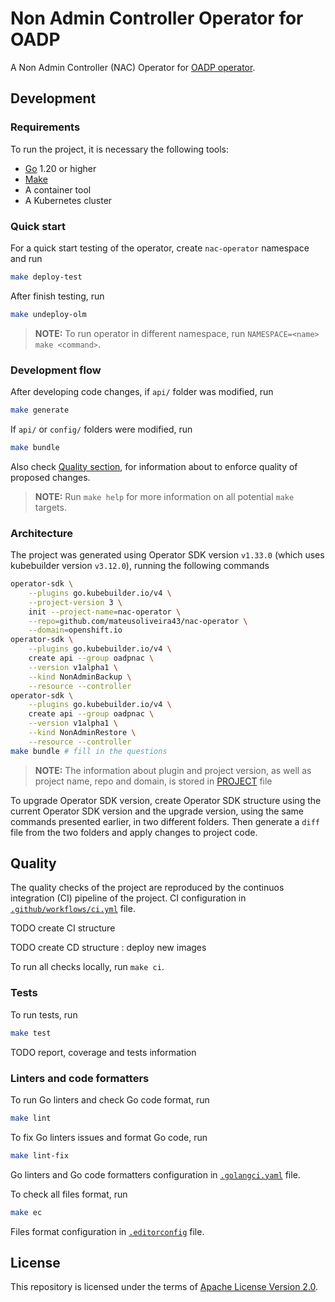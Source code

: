 # Non Admin Controller Operator for OADP

A Non Admin Controller (NAC) Operator for [OADP operator](https://github.com/openshift/oadp-operator).

## Development

### Requirements

To run the project, it is necessary the following tools:

- [Go](https://go.dev/dl/) 1.20 or higher
- [Make](https://www.gnu.org/software/make/)
- A container tool
- A Kubernetes cluster

### Quick start

For a quick start testing of the operator, create `nac-operator` namespace and run
```sh
make deploy-test
```

After finish testing, run
```sh
make undeploy-olm
```

> **NOTE:** To run operator in different namespace, run `NAMESPACE=<name> make <command>`.

### Development flow

After developing code changes, if `api/` folder was modified, run
```sh
make generate
```

If `api/` or `config/` folders were modified, run
```sh
make bundle
```

Also check [Quality section](#quality), for information about to enforce quality of proposed changes.

> **NOTE:** Run `make help` for more information on all potential `make` targets.

### Architecture

The project was generated using Operator SDK version `v1.33.0` (which uses kubebuilder version `v3.12.0`), running the following commands
```sh
operator-sdk \
    --plugins go.kubebuilder.io/v4 \
    --project-version 3 \
    init --project-name=nac-operator \
    --repo=github.com/mateusoliveira43/nac-operator \
    --domain=openshift.io
operator-sdk \
    --plugins go.kubebuilder.io/v4 \
    create api --group oadpnac \
    --version v1alpha1 \
    --kind NonAdminBackup \
    --resource --controller
operator-sdk \
    --plugins go.kubebuilder.io/v4 \
    create api --group oadpnac \
    --version v1alpha1 \
    --kind NonAdminRestore \
    --resource --controller
make bundle # fill in the questions
```
> **NOTE:** The information about plugin and project version, as well as project name, repo and domain, is stored in [PROJECT](PROJECT) file

To upgrade Operator SDK version, create Operator SDK structure using the current Operator SDK version and the upgrade version, using the same commands presented earlier, in two different folders. Then generate a `diff` file from the two folders and apply changes to project code.

## Quality

The quality checks of the project are reproduced by the continuos integration (CI) pipeline of the project. CI configuration in [`.github/workflows/ci.yml`](.github/workflows/ci.yml) file.

TODO create CI structure

TODO create CD structure : deploy new images

To run all checks locally, run `make ci`.

### Tests

To run tests, run
```sh
make test
```

TODO report, coverage and tests information

### Linters and code formatters

To run Go linters and check Go code format, run
```sh
make lint
```

To fix Go linters issues and format Go code, run
```sh
make lint-fix
```

Go linters and Go code formatters configuration in [`.golangci.yaml`](.golangci.yaml) file.

To check all files format, run
```sh
make ec
```

Files format configuration in [`.editorconfig`](.editorconfig) file.

## License

This repository is licensed under the terms of [Apache License Version 2.0](LICENSE).
